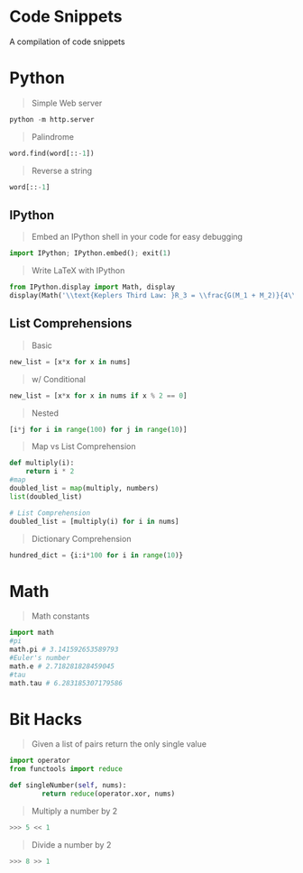 # Code Snippets

A compilation of code snippets

# Python
> Simple Web server
```python
python -m http.server
```
> Palindrome
```python
word.find(word[::-1])
```
> Reverse a string
```python
word[::-1]
```



## IPython
>Embed an IPython shell in your code for easy debugging
```python
import IPython; IPython.embed(); exit(1)
```

>Write LaTeX with IPython
```python
from IPython.display import Math, display
display(Math('\\text{Keplers Third Law: }R_3 = \\frac{G(M_1 + M_2)}{4\\pi^2}T^2'))
```

## List Comprehensions
>Basic
```python
new_list = [x*x for x in nums]
```
>w/ Conditional
```python
new_list = [x*x for x in nums if x % 2 == 0]
```
>Nested 
```python
[i*j for i in range(100) for j in range(10)]
```

>Map vs List Comprehension
```python
def multiply(i):
    return i * 2
#map
doubled_list = map(multiply, numbers)
list(doubled_list)

# List Comprehension
doubled_list = [multiply(i) for i in nums]
```

> Dictionary Comprehension
```python
hundred_dict = {i:i*100 for i in range(10)}
```





# Math
> Math constants
```python
import math
#pi
math.pi # 3.141592653589793
#Euler's number
math.e # 2.718281828459045
#tau
math.tau # 6.283185307179586

```

# Bit Hacks
>Given a list of pairs return the only single value
```python
import operator
from functools import reduce

def singleNumber(self, nums):
        return reduce(operator.xor, nums)
```
> Multiply a number by 2
```python
>>> 5 << 1
```
> Divide a number by 2
```python
>>> 8 >> 1
```



















